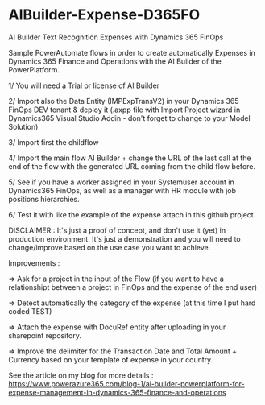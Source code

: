 # AIBuilder-Expense-D365FO
AI Builder Text Recognition Expenses with Dynamics 365 FinOps


Sample PowerAutomate flows in order to create automatically Expenses in Dynamics 365 Finance and Operations with the AI Builder of the PowerPlatform.


1/ You will need a Trial or license of AI Builder

2/ Import also the Data Entity (IMPExpTransV2) in your Dynamics 365 FinOps DEV tenant & deploy it 
  (.axpp file with Import Project wizard in Dynamics365 Visual Studio Addin - don't forget to change to your Model Solution)

3/ Import first the childflow

4/ Import the main flow AI Builder + change the URL of the last call at the end of the flow with the generated URL coming from the child flow before.

5/ See if you have a worker assigned in your Systemuser account in Dynamics365 FinOps, as well as a manager with HR module with job positions hierarchies.

6/ Test it with like the example of the expense attach in this github project.


DISCLAIMER :
It's just a proof of concept, and don't use it (yet) in production environment. It's just a demonstration and you will need to change/improve based on the use case you want to achieve.

Improvements :

=> Ask for a project in the input of the Flow (if you want to have a relationshipt between a project in FinOps and the expense of the end user)

=> Detect automatically the category of the expense (at this time I put hard coded TEST)

=> Attach the expense with DocuRef entity after uploading in your sharepoint repository.

=> Improve the delimiter for the Transaction Date and Total Amount + Currency based on your template of expense in your country.



See the article on my blog for more details : https://www.powerazure365.com/blog-1/ai-builder-powerplatform-for-expense-management-in-dynamics-365-finance-and-operations
